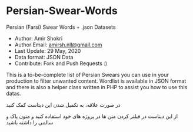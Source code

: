 # Persian-Swear-Words
Persian (Farsi) Swear Words + .json Datasets

* Author: Amir Shokri
* Author Email: amirsh.nll@gmail.com
* Last Update: 29 May, 2020
* Data format: JSON Data
* Contribute: Fork and Push Requests :)

This is a to-be-complete list of Persian Swears you can use in your production to filter unwanted content.
Wordlist is available in JSON format and there is also a helper class written in PHP to assist you how to use this datas. 


در صورت علاقه، به تکمیل شدن این دیتاست کمک کنید

از این دیتاست در فیلتر کردن متن ها در پروژه های خود استفاده کنید و متون پاک و سالمی را داشته باشید
